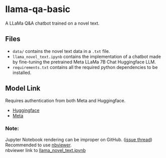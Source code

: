 # llama-qa-basic
A LLaMa Q&amp;A chatbot trained on a novel text.

## Files
- ```data/``` contains the novel text data in a ```.txt``` file.
- ```llama_novel_text.ipynb``` contains the implementation of a chatbot made by fine-tuning the pretrained Meta LLaMa 7B Chat Huggingface LLM.
- ```requirements.txt``` contains all the required python dependencies to be installed.

## Model Link
Requires authentication from both Meta and Huggingface.
- [Huggingface](https://huggingface.co/meta-llama/Llama-2-7b-chat-hf) 
- [Meta](https://llama.meta.com/llama-downloads/)


### Note:
Jupyter Notebook rendering can be improper on GitHub. ([issue thread](https://github.com/jupyter/notebook/issues/5323))\
Recommended to use [nbviewer](https://nbviewer.org).\
nbviewer link to [llama_novel_text.ipynb](https://nbviewer.org/github/aryas1ngh/llama-qa-basic/blob/main/llama_novel_text.ipynb)
